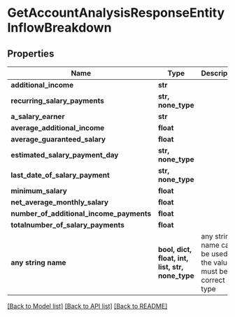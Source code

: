 # GetAccountAnalysisResponseEntityInflowBreakdown


## Properties
Name | Type | Description | Notes
------------ | ------------- | ------------- | -------------
**additional_income** | **str** |  | [optional] 
**recurring_salary_payments** | **str, none_type** |  | [optional] 
**a_salary_earner** | **str** |  | [optional] 
**average_additional_income** | **float** |  | [optional] 
**average_guaranteed_salary** | **float** |  | [optional] 
**estimated_salary_payment_day** | **str, none_type** |  | [optional] 
**last_date_of_salary_payment** | **str, none_type** |  | [optional] 
**minimum_salary** | **float** |  | [optional] 
**net_average_monthly_salary** | **float** |  | [optional] 
**number_of_additional_income_payments** | **float** |  | [optional] 
**totalnumber_of_salary_payments** | **float** |  | [optional] 
**any string name** | **bool, dict, float, int, list, str, none_type** | any string name can be used but the value must be the correct type | [optional]

[[Back to Model list]](../README.md#documentation-for-models) [[Back to API list]](../README.md#documentation-for-api-endpoints) [[Back to README]](../README.md)


